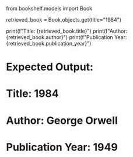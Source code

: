 from bookshelf.models import Book

retrieved_book = Book.objects.get(title="1984")

print(f"Title: {retrieved_book.title}")
print(f"Author: {retrieved_book.author}")
print(f"Publication Year: {retrieved_book.publication_year}")



# Expected Output:
# Title: 1984
# Author: George Orwell
# Publication Year: 1949